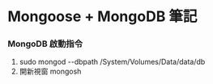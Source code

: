 # Mongoose + MongoDB 筆記

### MongoDB 啟動指令

1. sudo mongod --dbpath /System/Volumes/Data/data/db
2. 開新視窗 mongosh
